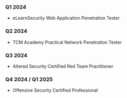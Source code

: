 ### Q1 2024
- eLearnSecurity Web Application Penetration Tester
### Q2 2024
- TCM Academy Practical Network Penetration Tester
### Q3 2024
- Altered Security Certified Red Team Practitioner
### Q4 2024 / Q1 2025
- Offensive Security Certified Professional